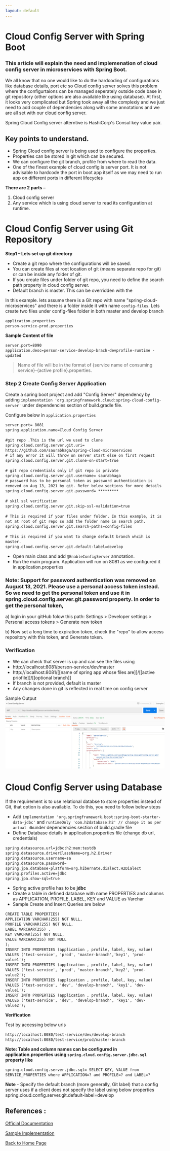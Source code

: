 ```yaml
---
layout: default
---
```


# Cloud Config Server with Spring Boot

### This article will explain the need and implemenation of cloud config server in microservices with Spring Boot.

We all know that no one would like to do the hardcoding of configurations like database details, port etc so Cloud config server solves this problem where the configurtaions can be managed seperately outside code base in git repository (other options are also available like using database).  At first, it looks very complicated but Spring took away all the complexiy and we just need to add couple of dependencies along with some annotations and we are all set with our cloud config server.

Spring Cloud Config server alterntive is HashiCorp's Consul key value pair.

## Key points to understand.
- Spring Cloud config server is being used to configure the properties. 
- Properties can be stored in git which can be secured.
- We can configure the git branch, profile from where to read the data.
- One of the finest example of cloud config is server port. It is not advisable to hardcode the port in boot app itself as we may need to run app on different ports in different lifecycles

**There are 2 parts –**

1. Cloud config server 
2. Any service which is using cloud server to read its configuration at runtime.


# Cloud Config Server using Git Repository

**Step1 – Lets set up git directory**

- Create a git repo where the configurations will be saved. 
- You can create files at root location of git (means separate repo for git) or can be inside any folder of git. 
- If you create files under folder of git repo, you need to define the search path property in cloud config server.
- Default branch is master. This can be overridden with the 

In this example. lets assume there is a Git repo with name "spring-cloud-microservices" and there is a folder inside it with name `config-files`. Lets create two files under config-files folder in both master and develop branch
 
```
application.properties
person-service-prod.properties
```

**Sample Content of file**
```
server.port=8090
application.desc=person-service-develop-brach-devprofile-runtime - updated
```
> Name of file will be in the format of  {service name of consuming service}-{active profile}.properties.

### Step 2 Create Config Server Application

Create a spring boot project and add "Config Server" dependency by adding `implementation 'org.springframework.cloud:spring-cloud-config-server'` under dependencies section of build.gradle file.

Configure below in `application.properties` 

```
server.port= 8081
spring.application.name=Cloud Config Server

#git repo .This is the url we used to clone 
spring.cloud.config.server.git.uri= https://github.com/saurabhaga/spring-cloud-microservices
# if any error it will throw on server start else on first request
spring.cloud.config.server.git.clone-on-start=true

# git repo credentials only if git repo is private 
spring.cloud.config.server.git.username= saurabhaga
# password has to be personal token as password authentication is removed on Aug 13, 2021 by git. Refer below sections for more details
spring.cloud.config.server.git.password= ********* 

# skil ssl verification
spring.cloud.config.server.git.skip-ssl-validation=true

# This is required if your files under folder. In this example, it is not at root of git repo so add the folder name in search path.
spring.cloud.config.server.git.search-paths=config-files

# This is required if you want to change default branch whcih is master.
spring.cloud.config.server.git.default-label=develop

```

- Open main class and add `@EnableConfigServer` annotation.
- Run the main program. Application will run on 8081 as we configured it in application.properties

### Note:  Support for password authentication was removed on August 13, 2021. Please use a personal access token instead.  So we need to get the personal token and use it in spring.cloud.config.server.git.password property. In order to get the personal token, 
 a) login in your gitHub folow this path: Settings > Developer settings > Personal access tokens > Generate new token
 
 b)  Now set a long time to expiration token, check the "repo" to allow access repository with this token, and Generate token.
### Verification
- We can check that server is up and can see the files using 
- http://localhost:8081/person-service/dev/master
-  http://localhost:8081/[[name of spring app whose files are]]/[[active priofile]]/[[optional branch]]
- If branch is not provided, default is master
- Any changes done in git is reflected in real time on config server

Sample Output 
![sample](../images/cloud-config-1.png)


# Cloud Config Server using Database
If the requirement is to use relational databse to store properties instead of Git, that option is also available. To do this, you need to follow below steps
- Add `implementation 'org.springframework.boot:spring-boot-starter-data-jdbc'` and `runtimeOnly 'com.h2database:h2' // change it as per actual db`under dependencies section of build.gradle file 
- Define Database details in application.properties file (change db url, credentials)
```
spring.datasource.url=jdbc:h2:mem:testdb
spring.datasource.driverClassName=org.h2.Driver
spring.datasource.username=sa
spring.datasource.password=
spring.jpa.database-platform=org.hibernate.dialect.H2Dialect
spring.profiles.active=jdbc
spring.jpa.show-sql=true
```
- Spring active profile has to be  **jdbc**
- Create a table in defined database with name PROPERTIES and columns as APPLICATION, PROFILE, LABEL, KEY and VALUE as Varchar
- Sample Create and Insert Queries are below 
```
CREATE TABLE PROPERTIES(
APPLICATION VARCHAR(255) NOT NULL,
PROFILE VARCHAR(255) NOT NULL,
LABEL VARCHAR(255) ,
KEY VARCHAR(255) NOT NULL,
VALUE VARCHAR(255) NOT NULL
);
INSERT INTO PROPERTIES (application , profile, label, key, value) VALUES ('test-service', 'prod', 'master-branch','key1', 'prod-value1');
INSERT INTO PROPERTIES (application , profile, label, key, value) VALUES ('test-service', 'prod', 'master-branch','key2', 'prod-value2');
INSERT INTO PROPERTIES (application , profile, label, key, value) VALUES ('test-service', 'dev', 'develop-branch', 'key1', 'dev-value1');
INSERT INTO PROPERTIES (application , profile, label, key, value) VALUES ('test-service', 'dev', 'develop-branch', 'key1', 'dev-value2');
```

**Verification**

Test by accessing below urls
```
http://localhost:8080/test-service/dev/develop-branch
http://localhost:8080/test-service/prod/master-branch
```
**Note: Table and column names can be configured in application.properties using `spring.cloud.config.server.jdbc.sql` property like**

```
spring.cloud.config.server.jdbc.sql= SELECT KEY, VALUE from SERVICE_PROPERTIES where APPLICATION=? and PROFILE=? and LABEL=?
```

**Note** - Specify the default branch (more generally, Git label) that a config server uses if a client does not specify the label using below properties
spring.cloud.config.server.git.default-label=develop

## References :
[Official Documentation](https://docs.spring.io/spring-cloud-config/docs/current/reference/html/)

[Sample Implementation](https://github.com/saurabhaga/spring-cloud-microservices/tree/develop/ConfigServer/)


[Back to Home Page](../)
